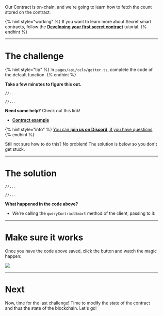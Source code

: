 Our Contract is on-chain, and we're going to learn how to fetch the count stored on the contract. 

{% hint style="working" %}
If you want to learn more about Secret smart contracts, follow the [**Developing your first secret contract**](https://learn.figment.io/tutorials/creating-a-secret-contract-from-scratch) tutorial.
{% endhint %}

----------------------------------

# The challenge

{% hint style="tip" %}
In `pages/api/celo/getter.ts`, complete the code of the default function. 
{% endhint %}

**Take a few minutes to figure this out.**

```tsx
//...

//...
```

**Need some help?** Check out this link!
* [**Contract example**](https://github.com/enigmampc/SecretJS-Templates/tree/master/5_contracts)  

{% hint style="info" %}
[You can **join us on Discord**, if you have questions](https://discord.gg/fszyM7K)
{% endhint %}

Still not sure how to do this? No problem! The solution is below so you don't get stuck.

----------------------------------

# The solution

```tsx
//...

//...
```

**What happened in the code above?**
* We're calling the `queryContractSmart` method of the client, passing to it:

----------------------------------

# Make sure it works

Once you have the code above saved, click the button and watch the magic happen:

![](../../../.gitbook/assets/pathways/celo/celo-getter.png)

----------------------------------

# Next

Now, time for the last challenge! Time to modify the state of the contract and thus the state of the blockchain. Let's go!
